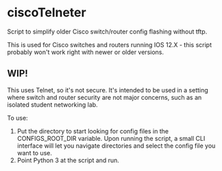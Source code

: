 # ciscoTelneter
Script to simplify older Cisco switch/router config flashing without tftp.

This is used for Cisco switches and routers running IOS 12.X - this script probably won't work right with newer or older versions.

## WIP!

This uses Telnet, so it's not secure. It's intended to be used in a setting where switch and router security are not major concerns, such as an isolated student networking lab.  

To use: 

1. Put the directory to start looking for config files in the CONFIGS_ROOT_DIR variable. Upon running the script, a small CLI interface will let you navigate directories and select the config file you want to use.
2. Point Python 3 at the script and run.
